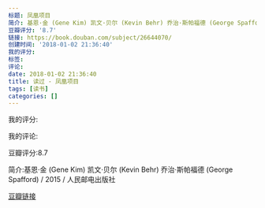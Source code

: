 ```yaml
---
标题: 凤凰项目
简介: 基恩·金 (Gene Kim) 凯文·贝尔 (Kevin Behr) 乔治·斯帕福德 (George Spafford) / 2015 / 人民邮电出版社
豆瓣评分: '8.7'
链接: https://book.douban.com/subject/26644070/
创建时间: '2018-01-02 21:36:40'
我的评分:
标签:
评论:
date: 2018-01-02 21:36:40
title: 读过 - 凤凰项目
tags: [读书]
categories: []
---
```


我的评分:

我的评论:

豆瓣评分:8.7

简介:基恩·金 (Gene Kim) 凯文·贝尔 (Kevin Behr) 乔治·斯帕福德 (George Spafford) / 2015 / 人民邮电出版社

[豆瓣链接](https://book.douban.com/subject/26644070/)

